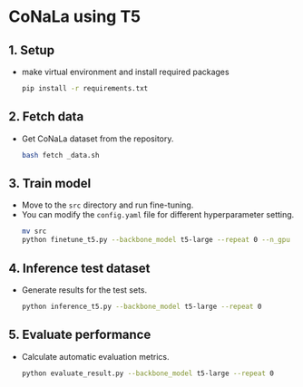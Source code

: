 # CoNaLa using T5

## 1. Setup
- make virtual environment and install required packages
    ```bash
    pip install -r requirements.txt
    ```

## 2. Fetch data
- Get CoNaLa dataset from the repository.
    ```bash
    bash fetch _data.sh
    ```

## 3. Train model
- Move to the ```src``` directory and run fine-tuning.
- You can modify the ```config.yaml``` file for different hyperparameter setting.
  ```bash
  mv src
  python finetune_t5.py --backbone_model t5-large --repeat 0 --n_gpu 1
  ```
  
## 4. Inference test dataset
- Generate results for the test sets.
    ```bash
    python inference_t5.py --backbone_model t5-large --repeat 0
    ```
  
## 5. Evaluate performance
- Calculate automatic evaluation metrics.
  ```bash
  python evaluate_result.py --backbone_model t5-large --repeat 0
  ```
